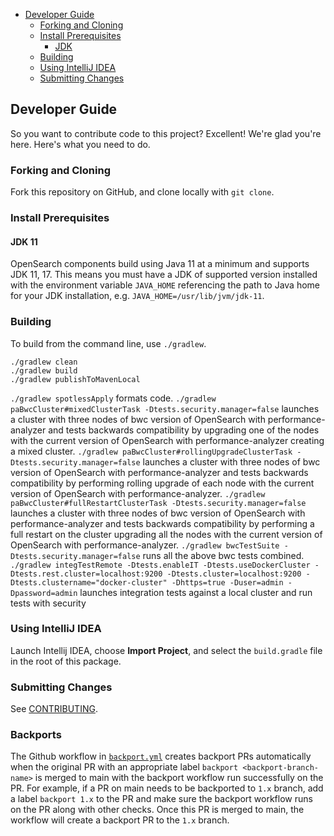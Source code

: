 - [Developer Guide](#developer-guide)
  - [Forking and Cloning](#forking-and-cloning)
  - [Install Prerequisites](#install-prerequisites)
    - [JDK](#jdk)
  - [Building](#building)
  - [Using IntelliJ IDEA](#using-intellij-idea)
  - [Submitting Changes](#submitting-changes)

## Developer Guide

So you want to contribute code to this project? Excellent! We're glad you're here. Here's what you need to do.

### Forking and Cloning

Fork this repository on GitHub, and clone locally with `git clone`.

### Install Prerequisites

#### JDK 11

OpenSearch components build using Java 11 at a minimum and supports JDK 11, 17. This means you must have a JDK of supported version installed with the environment variable `JAVA_HOME` referencing the path to Java home for your JDK installation, e.g. `JAVA_HOME=/usr/lib/jvm/jdk-11`.

### Building

To build from the command line, use `./gradlew`.

```
./gradlew clean
./gradlew build
./gradlew publishToMavenLocal
```    

`./gradlew spotlessApply` formats code.
`./gradlew paBwcCluster#mixedClusterTask -Dtests.security.manager=false` launches a cluster with three nodes of bwc version of OpenSearch with performance-analyzer and tests backwards compatibility by upgrading one of the nodes with the current version of OpenSearch with performance-analyzer creating a mixed cluster.
`./gradlew paBwcCluster#rollingUpgradeClusterTask -Dtests.security.manager=false` launches a cluster with three nodes of bwc version of OpenSearch with performance-analyzer and tests backwards compatibility by performing rolling upgrade of each node with the current version of OpenSearch with performance-analyzer.
`./gradlew paBwcCluster#fullRestartClusterTask -Dtests.security.manager=false` launches a cluster with three nodes of bwc version of OpenSearch with performance-analyzer and tests backwards compatibility by performing a full restart on the cluster upgrading all the nodes with the current version of OpenSearch with performance-analyzer.
`./gradlew bwcTestSuite -Dtests.security.manager=false` runs all the above bwc tests combined.
`./gradlew integTestRemote -Dtests.enableIT -Dtests.useDockerCluster -Dtests.rest.cluster=localhost:9200 -Dtests.cluster=localhost:9200 -Dtests.clustername="docker-cluster" -Dhttps=true -Duser=admin -Dpassword=admin` launches integration tests against a local cluster and run tests with security

### Using IntelliJ IDEA

Launch Intellij IDEA, choose **Import Project**, and select the `build.gradle` file in the root of this package. 

### Submitting Changes

See [CONTRIBUTING](CONTRIBUTING.md).

### Backports

The Github workflow in [`backport.yml`](.github/workflows/backport.yml) creates backport PRs automatically when the
original PR with an appropriate label `backport <backport-branch-name>` is merged to main with the backport workflow
run successfully on the PR. For example, if a PR on main needs to be backported to `1.x` branch, add a label
`backport 1.x` to the PR and make sure the backport workflow runs on the PR along with other checks. Once this PR is
merged to main, the workflow will create a backport PR to the `1.x` branch.